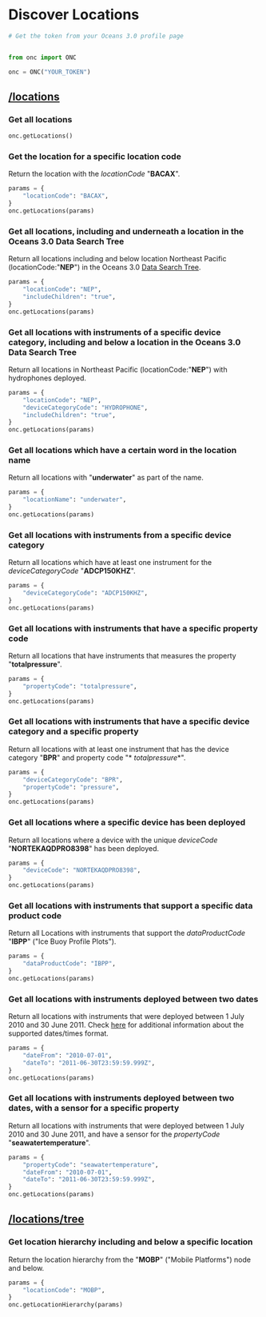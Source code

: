 # Discover Locations

```python
# Get the token from your Oceans 3.0 profile page


from onc import ONC

onc = ONC("YOUR_TOKEN")
```

## [/locations](https://data.oceannetworks.ca/OpenAPI#get-/locations)

### Get all locations

```python
onc.getLocations()
```

### Get the location for a specific location code

Return the location with the _locationCode_ "**BACAX**".

```python
params = {
    "locationCode": "BACAX",
}
onc.getLocations(params)
```

### Get all locations, including and underneath a location in the Oceans 3.0 Data Search Tree

Return all locations including and below location Northeast Pacific (locationCode:"**NEP**") in the Oceans
3.0 [Data Search Tree](https://data.oceannetworks.ca/DataSearch?locationCode=NEP).

```python
params = {
    "locationCode": "NEP",
    "includeChildren": "true",
}
onc.getLocations(params)
```

### Get all locations with instruments of a specific device category, including and below a location in the Oceans 3.0 Data Search Tree

Return all locations in Northeast Pacific (locationCode:"**NEP**") with hydrophones deployed.

```python
params = {
    "locationCode": "NEP",
    "deviceCategoryCode": "HYDROPHONE",
    "includeChildren": "true",
}
onc.getLocations(params)
```

### Get all locations which have a certain word in the location name

Return all locations with "**underwater**" as part of the name.

```python
params = {
    "locationName": "underwater",
}
onc.getLocations(params)
```

### Get all locations with instruments from a specific device category

Return all locations which have at least one instrument for the _deviceCategoryCode_ "**ADCP150KHZ**".

```python
params = {
    "deviceCategoryCode": "ADCP150KHZ",
}
onc.getLocations(params)
```

### Get all locations with instruments that have a specific property code

Return all locations that have instruments that measures the property "**totalpressure**".

```python
params = {
    "propertyCode": "totalpressure",
}
onc.getLocations(params)
```

### Get all locations with instruments that have a specific device category and a specific property

Return all locations with at least one instrument that has the device category "**BPR**" and property code "*
*totalpressure**".

```python
params = {
    "deviceCategoryCode": "BPR",
    "propertyCode": "pressure",
}
onc.getLocations(params)
```

### Get all locations where a specific device has been deployed

Return all locations where a device with the unique _deviceCode_ "**NORTEKAQDPRO8398**" has been deployed.

```python
params = {
    "deviceCode": "NORTEKAQDPRO8398",
}
onc.getLocations(params)
```

### Get all locations with instruments that support a specific data product code

Return all Locations with instruments that support the _dataProductCode_ "**IBPP**" ("Ice Buoy Profile Plots").

```python
params = {
    "dataProductCode": "IBPP",
}
onc.getLocations(params)
```

### Get all locations with instruments deployed between two dates

Return all locations with instruments that were deployed between 1 July 2010 and 30 June 2011.
Check [here](https://wiki.oceannetworks.ca/display/O2A/Glossary+of+Terms#GlossaryofTerms-ISO8601Duration) for additional
information about the supported dates/times format.

```python
params = {
    "dateFrom": "2010-07-01",
    "dateTo": "2011-06-30T23:59:59.999Z",
}
onc.getLocations(params)
```

### Get all locations with instruments deployed between two dates, with a sensor for a specific property

Return all locations with instruments that were deployed between 1 July 2010 and 30 June 2011, and have a sensor for the
_propertyCode_ "**seawatertemperature**".

```python
params = {
    "propertyCode": "seawatertemperature",
    "dateFrom": "2010-07-01",
    "dateTo": "2011-06-30T23:59:59.999Z",
}
onc.getLocations(params)
```

## [/locations/tree](https://data.oceannetworks.ca/OpenAPI#get-/locations/tree)

### Get location hierarchy including and below a specific location

Return the location hierarchy from the "**MOBP**" ("Mobile Platforms") node and below.

```python
params = {
    "locationCode": "MOBP",
}
onc.getLocationHierarchy(params)
```
